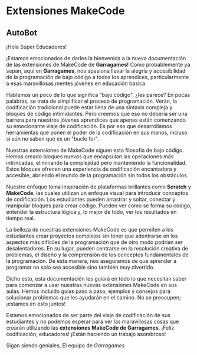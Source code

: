# Extensiones MakeCode

## AutoBot

¡Hola Súper Educadores!

¡Estamos emocionados de darles la bienvenida a la nueva documentación
 de las extensiones de MakeCode de **Garragames!** Como probablemente 
ya sepan, aquí en **Garragames**, nos apasiona llevar la alegría y 
accesibilidad de la programación de bajo código a todos los aprendices, 
particularmente a esas maravillosas mentes jóvenes en educación básica.

Hablemos un poco de lo que significa "bajo código", ¿les parece? En 
pocas palabras, se trata de simplificar el proceso de programación. Verán, 
la codificación tradicional puede estar llena de una sintaxis compleja 
y bloques de código intimidantes. Pero creemos que eso no debería ser una 
barrera para nuestros jóvenes aprendices que apenas están comenzando 
su emocionante viaje de codificación. Es por eso que desarrollamos 
herramientas que ponen el poder de la codificación en sus manos, incluso 
si aún no saben qué es un "bucle for".

Nuestras extensiones de MakeCode siguen esta filosofía de bajo código. 
Hemos creado bloques nuevos que encapsulan las operaciones más intrincadas, 
eliminando la complejidad pero manteniendo la funcionalidad. Estos bloques 
ofrecen una experiencia de codificación encantadora y accesible, abriendo 
el mundo de la programación sin todos los obstáculos.

Nuestro enfoque toma inspiración de plataformas brillantes como **Scratch** 
y **MakeCode**, las cuales utilizan un enfoque visual para introducir 
conceptos de codificación. Los estudiantes pueden arrastrar y soltar, 
conectar y manipular bloques para crear código. Pueden ver cómo se forma 
su código, entender la estructura lógica y, lo mejor de todo, ver los 
resultados en tiempo real.

La belleza de nuestras extensiones MakeCode es que permiten a los 
estudiantes crear proyectos complejos sin tener que adentrarse en los 
aspectos más difíciles de la programación que de otro modo podrían ser 
desalentadores. En su lugar, pueden centrarse en la resolución creativa 
de problemas, el diseño y la comprensión de los conceptos fundamentales de 
la programación. De esta manera, nos aseguramos de que aprender a programar 
no solo sea accesible sino también muy divertido.

Dicho esto, esta documentación les guiará en todo lo que necesitan saber 
para comenzar a usar nuestras nuevas extensiones MakeCode en sus aulas. 
Hemos incluido guías paso a paso, ejemplos y consejos para solucionar 
problemas que les ayudarán en el camino. No se preocupen; 
¡estamos en esto juntos!

Estamos emocionados de ser parte del viaje de codificación de sus 
estudiantes y no podemos esperar para ver las maravillosas cosas que 
crearán utilizando las **extensiones MakeCode de Garragames**. 
¡Feliz codificación, educadores! ¡Están haciendo un trabajo asombroso!

Sigan siendo geniales,
El equipo de *Garragames*

